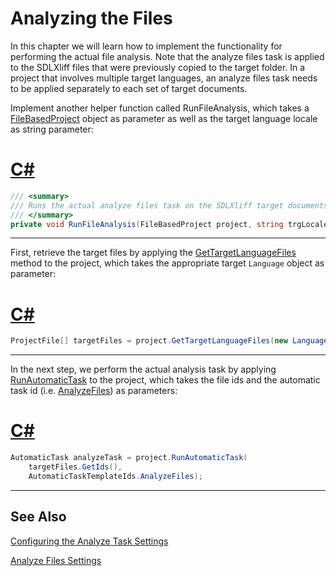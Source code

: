 Analyzing the Files
==

In this chapter we will learn how to implement the functionality for performing the actual file analysis. Note that the analyze files task is applied to the SDLXliff files that were previously copied to the target folder. In a project that involves multiple target languages, an analyze files task needs to be applied separately to each set of target documents.

Implement another helper function called RunFileAnalysis, which takes a [FileBasedProject](../../api/projectautomation/Sdl.ProjectAutomation.FileBased.FileBasedProject.yml) object as parameter as well as the target language locale as string parameter:

# [C#](#tab/tabid-1)
```cs
/// <summary>
/// Runs the actual analyze files task on the SDLXliff target documents.
/// </summary> 
private void RunFileAnalysis(FileBasedProject project, string trgLocale)
```
***

First, retrieve the target files by applying the [GetTargetLanguageFiles](../../api/projectautomation/Sdl.ProjectAutomation.FileBased.FileBasedProject.yml#Sdl_ProjectAutomation_FileBased_FileBasedProject_GetTargetLanguageFiles) method to the project, which takes the appropriate target ```Language``` object as parameter:

# [C#](#tab/tabid-2)
```cs
ProjectFile[] targetFiles = project.GetTargetLanguageFiles(new Language(CultureInfo.GetCultureInfo(trgLocale)));
```
***

In the next step, we perform the actual analysis task by applying [RunAutomaticTask](../..//api/projectautomation/Sdl.ProjectAutomation.FileBased.FileBasedProject.yml#Sdl_ProjectAutomation_FileBased_FileBasedProject_RunAutomaticTask_System_Guid___System_String_) to the project, which takes the file ids and the automatic task id (i.e. [AnalyzeFiles](../../api/projectautomation/Sdl.ProjectAutomation.Core.AutomaticTaskTemplateIds.yml#Sdl_ProjectAutomation_Core_AutomaticTaskTemplateIds_AnalyzeFiles)) as parameters:

# [C#](#tab/tabid-3)
```cs
AutomaticTask analyzeTask = project.RunAutomaticTask(
    targetFiles.GetIds(),
    AutomaticTaskTemplateIds.AnalyzeFiles);
```
***

See Also
--

[Configuring the Analyze Task Settings](configuring_the_analyze_task_settings.md)

[Analyze Files Settings](analyze_files_settings.md)